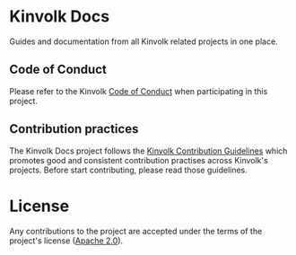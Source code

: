 # Kinvolk Docs

Guides and documentation from all Kinvolk related projects in one place.

## Code of Conduct

Please refer to the Kinvolk [Code of Conduct](https://github.com/kinvolk/contribution/blob/master/CODE_OF_CONDUCT.md) when participating in this project.

## Contribution practices

The Kinvolk Docs project follows the [Kinvolk Contribution Guidelines](https://github.com/kinvolk/contribution)
which promotes good and consistent contribution practises across Kinvolk's
projects. Before start contributing, please read those guidelines.

# License

Any contributions to the project are accepted under the terms of the project's
license ([Apache 2.0](../LICENSE)).
